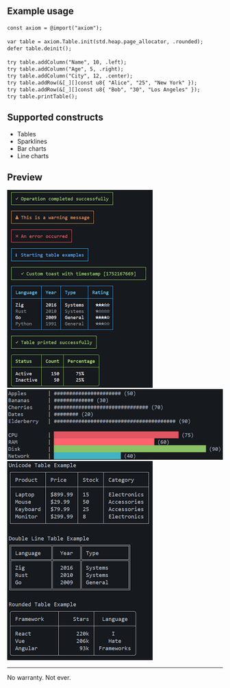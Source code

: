 ## Example usage

```zig
const axiom = @import("axiom");

var table = axiom.Table.init(std.heap.page_allocator, .rounded);
defer table.deinit();

try table.addColumn("Name", 10, .left);
try table.addColumn("Age", 5, .right);
try table.addColumn("City", 12, .center);
try table.addRow(&[_][]const u8{ "Alice", "25", "New York" });
try table.addRow(&[_][]const u8{ "Bob", "30", "Los Angeles" });
try table.printTable();
```

## Supported constructs

-  Tables
-  Sparklines
-  Bar charts
-  Line charts

## Preview

<img src="img/screen_2.png">
<img src="img/screen_3.png">
<img src="img/screen.png">

---

No warranty. Not ever.
